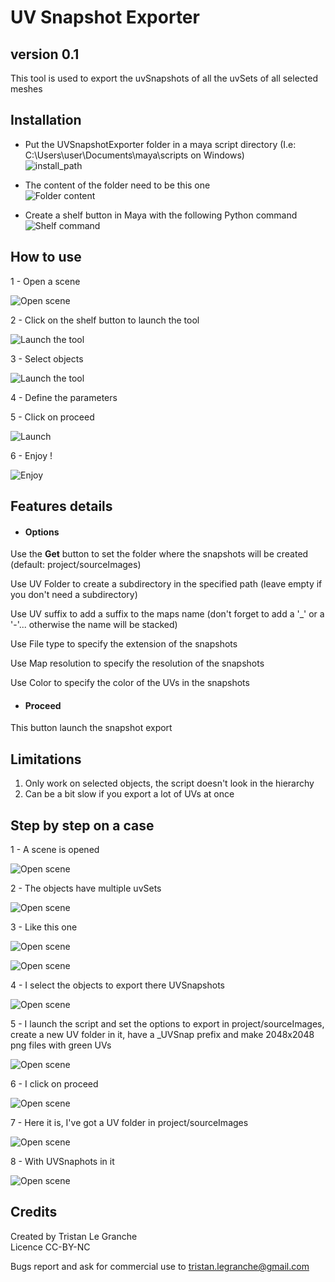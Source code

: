 # UV Snapshot Exporter
## version 0.1

This tool is used to export the uvSnapshots of all the uvSets of all selected meshes

## Installation

* Put the UVSnapshotExporter folder in a maya script directory (I.e: C:\Users\user\Documents\maya\scripts on Windows)    
![install_path](pics/01_scriptPath.jpg)

* The content of the folder need to be this one  
![Folder content](pics/02_scriptContent.jpg)  
 
* Create a shelf button in Maya with the following Python command  
![Shelf command](pics/03_shelfContent.jpg)  

## How to use
1 - Open a scene

![Open scene](pics/04_openScene.jpg)  

2 - Click on the shelf button to launch the tool  

![Launch the tool](pics/10_launchScript.jpg)  

3 - Select objects  

![Launch the tool](pics/11_selectObjects.jpg)

4 - Define the parameters

5 - Click on proceed  

![Launch](pics/12_proceed.jpg)  

6 - Enjoy !  

![Enjoy](pics/14_UVs.jpg)  

## Features details

* #### Options
Use the **Get** button to set the folder where the snapshots will be created (default: project/sourceImages)

Use UV Folder to create a subdirectory in the specified path (leave empty if you don't need a subdirectory)

Use UV suffix to add a suffix to the maps name (don't forget to add a '_' or a '-'... otherwise the name will be stacked)

Use File type to specify the extension of the snapshots

Use Map resolution to specify the resolution of the snapshots

Use Color to specify the color of the UVs in the snapshots

* #### Proceed

This button launch the snapshot export

## Limitations

1. Only work on selected objects, the script doesn't look in the hierarchy
2. Can be a bit slow if you export a lot of UVs at once

## Step by step on a case
1 - A scene is opened  

![Open scene](pics/04_openScene.jpg)
    
2 - The objects have multiple uvSets  

![Open scene](pics/05_uvSets.jpg)  

3 - Like this one  

![Open scene](pics/06_uvSet01.jpg)  

![Open scene](pics/07_uvSet02.jpg)  

4 - I select the objects to export there UVSnapshots  

![Open scene](pics/11_selectObjects.jpg)    

5 - I launch the script and set the options to export in project/sourceImages, create a new UV folder in it, have a _UVSnap prefix and make 2048x2048 png files with green UVs  

![Open scene](pics/10_launchScript.jpg)  

6 - I click on proceed  

![Open scene](pics/12_proceed.jpg)  

7 - Here it is, I've got a UV folder in project/sourceImages  

![Open scene](pics/13_textureFolderContent.jpg)  

8 - With UVSnaphots in it  

![Open scene](pics/14_UVs.jpg)        
  

## Credits

Created by Tristan Le Granche  
Licence CC-BY-NC  

Bugs report and ask for commercial use to tristan.legranche@gmail.com
